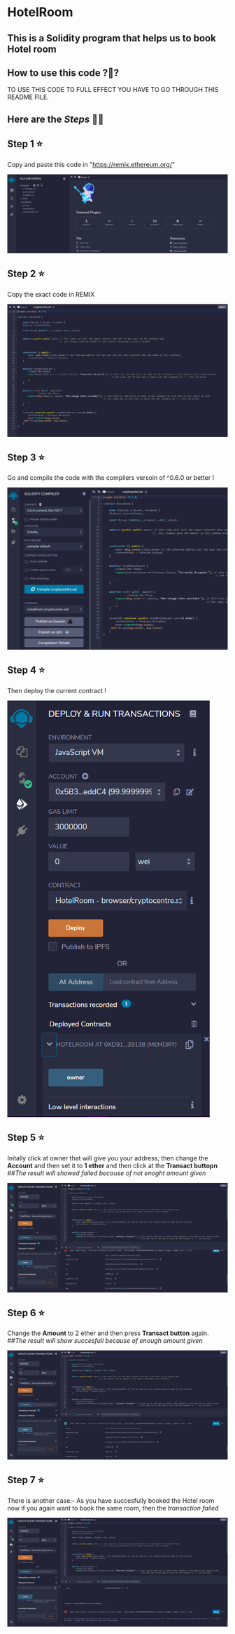 # HotelRoom
## This is a Solidity program that helps us to book Hotel room

## How to use this code ?🤔?

TO USE THIS CODE TO FULL EFFECT YOU HAVE TO GO THROUGH THIS README FILE.


## Here are the *Steps* 🤘🏻
## Step 1 ⭐
Copy and paste this code in "https://remix.ethereum.org/"

![](images/1.png)

## Step 2 ⭐
Copy the exact code in REMIX

![](images/2.png)

## Step 3 ⭐
Go and compile the code with the compilers versoin of ^0.6.0 or better !

![](images/3.png)

## Step 4 ⭐
Then deploy the current contract !

![](images/4.png)

## Step 5 ⭐
Initally click at owner that will give you your address, then change the **Account** and then set it to **1 ether** and then click at the **Transact buttopn**
##*The result will showed failed because of not enoght amount given*

![](images/5.png)

## Step 6 ⭐
Change the **Amount** to 2 ether and then press **Transact button** again.
##*The result will show succesfull because of enough amount given*

![](images/6.png)

## Step 7 ⭐
There is another case:-
As you have succesfully booked the Hotel room now if you again want to book the same room, then the *transaction failed*


![](images/7.png)

